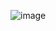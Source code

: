 ![image](https://user-images.githubusercontent.com/49281318/91796486-e5283880-ec3d-11ea-9e7f-6d422b58d77c.png)
